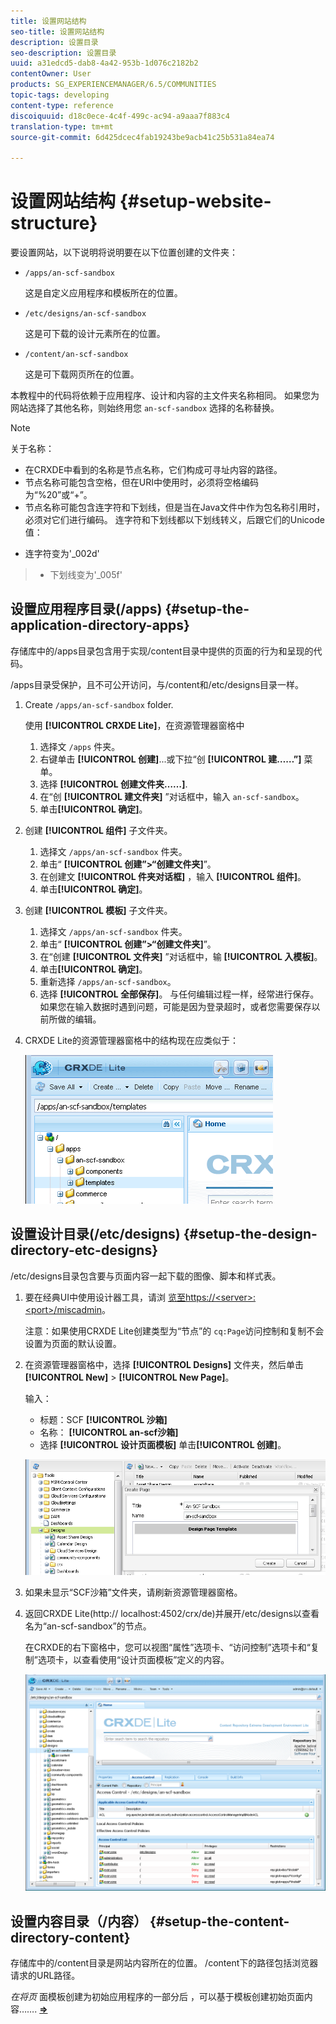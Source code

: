 ```yaml
---
title: 设置网站结构
seo-title: 设置网站结构
description: 设置目录
seo-description: 设置目录
uuid: a31edcd5-dab8-4a42-953b-1d076c2182b2
contentOwner: User
products: SG_EXPERIENCEMANAGER/6.5/COMMUNITIES
topic-tags: developing
content-type: reference
discoiquuid: d18c0ece-4c4f-499c-ac94-a9aaa7f883c4
translation-type: tm+mt
source-git-commit: 6d425dcec4fab19243be9acb41c25b531a84ea74

---
```



# 设置网站结构 {#setup-website-structure}

要设置网站，以下说明将说明要在以下位置创建的文件夹：

* `/apps/an-scf-sandbox`

   这是自定义应用程序和模板所在的位置。

* `/etc/designs/an-scf-sandbox`

   这是可下载的设计元素所在的位置。

* `/content/an-scf-sandbox`

   这是可下载网页所在的位置。

本教程中的代码将依赖于应用程序、设计和内容的主文件夹名称相同。 如果您为网站选择了其他名称，则始终用您 `an-scf-sandbox` 选择的名称替换。

>[!NOTE]
>
>关于名称：
>
>* 在CRXDE中看到的名称是节点名称，它们构成可寻址内容的路径。
>* 节点名称可能包含空格，但在URI中使用时，必须将空格编码为“%20”或“+”。
>* 节点名称可能包含连字符和下划线，但是当在Java文件中作为包名称引用时，必须对它们进行编码。 连字符和下划线都以下划线转义，后跟它们的Unicode值：
   >
   >   
   * 连字符变为&#39;_002d&#39;
   >   * 下划线变为&#39;_005f&#39;


## 设置应用程序目录(/apps) {#setup-the-application-directory-apps}

存储库中的/apps目录包含用于实现/content目录中提供的页面的行为和呈现的代码。

/apps目录受保护，且不可公开访问，与/content和/etc/designs目录一样。

1. Create `/apps/an-scf-sandbox` folder.

   使用 **[!UICONTROL CRXDE Lite]**，在资源管理器窗格中

   1. 选择文 `/apps` 件夹。
   1. 右键单击 **[!UICONTROL 创建]**...或下拉“创 **[!UICONTROL 建……”]** 菜单。
   1. 选择 **[!UICONTROL 创建文件夹……]**.
   1. 在“创 **[!UICONTROL 建文件夹]** ”对话框中，输入 `an-scf-sandbox`。
   1. 单击&#x200B;**[!UICONTROL 确定]**。

1. 创建 **[!UICONTROL 组件]** 子文件夹。

   1. 选择文 `/apps/an-scf-sandbox` 件夹。
   1. 单击“ **[!UICONTROL 创建”>“创建文件夹]**”。
   1. 在创建文 **[!UICONTROL 件夹对话框]** ，输入 **[!UICONTROL 组件]**。
   1. 单击&#x200B;**[!UICONTROL 确定]**。

1. 创建 **[!UICONTROL 模板]** 子文件夹。

   1. 选择文 `/apps/an-scf-sandbox` 件夹。
   1. 单击“ **[!UICONTROL 创建”>“创建文件夹]**”。
   1. 在“创建 **[!UICONTROL 文件夹]** ”对话框中，输 **[!UICONTROL 入模板]**。
   1. 单击&#x200B;**[!UICONTROL 确定]**。
   1. 重新选择 `/apps/an-scf-sandbox`。
   1. 选择 **[!UICONTROL 全部保存]**。
   与任何编辑过程一样，经常进行保存。 如果您在输入数据时遇到问题，可能是因为登录超时，或者您需要保存以前所做的编辑。

1. CRXDE Lite的资源管理器窗格中的结构现在应类似于：

   ![chlimage_1-44](assets/chlimage_1-44.png)

## 设置设计目录(/etc/designs) {#setup-the-design-directory-etc-designs}

/etc/designs目录包含要与页面内容一起下载的图像、脚本和样式表。

1. 要在经典UI中使用设计器工具，请浏 [览至https://&lt;server>:&lt;port>/miscadmin](http://localhost:4502/miscadmin)。

   注意：如果使用CRXDE Lite创建类型为“节点”的 `cq:Page`访问控制和复制不会设置为页面的默认设置。

1. 在资源管理器窗格中，选择 **[!UICONTROL Designs]** 文件夹，然后单击 **[!UICONTROL New]** > **[!UICONTROL New Page]**。

   输入：

   * 标题：SCF **[!UICONTROL 沙箱]**
   * 名称： **[!UICONTROL an-scf沙箱]**
   * 选择 **[!UICONTROL 设计页面模板]**
   单击&#x200B;**[!UICONTROL 创建]**。

   ![chlimage_1-45](assets/chlimage_1-45.png)

1. 如果未显示“SCF沙箱”文件夹，请刷新资源管理器窗格。

1. 返回CRXDE Lite(http:// localhost:4502/crx/de)并展开/etc/designs以查看名为“an-scf-sandbox”的节点。

   在CRXDE的右下窗格中，您可以视图“属性”选项卡、“访问控制”选项卡和“复制”选项卡，以查看使用“设计页面模板”定义的内容。

   ![chlimage_1-46](assets/chlimage_1-46.png)

## 设置内容目录（/内容） {#setup-the-content-directory-content}

存储库中的/content目录是网站内容所在的位置。 /content下的路径包括浏览器请求的URL路径。

*在将页* 面模板创建为初始应用程序的一部分后 [](initial-app.md#createthepagetemplate) ，可以基于模板创建初始页面内容……. [**⇒**](initial-app.md)
